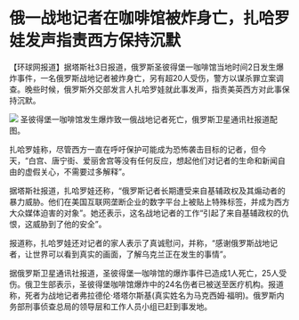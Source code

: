 # 俄一战地记者在咖啡馆被炸身亡，扎哈罗娃发声指责西方保持沉默

【环球网报道】据塔斯社3日报道，俄罗斯圣彼得堡一咖啡馆当地时间2日发生爆炸事件，一名俄罗斯战地记者被炸身亡，另有超20人受伤，警方以谋杀罪立案调查。晚些时候，俄罗斯外交部发言人扎哈罗娃就此事发声，指责美英西方对此事保持沉默。

![](https://inews.gtimg.com/news_bt/OOOlSS3dZj6ERyH_zgTKHSHtWSK5xh40g59aTVBvIRRG0AA/1000)
圣彼得堡一咖啡馆发生爆炸致一俄战地记者死亡，俄罗斯卫星通讯社报道配图。

扎哈罗娃称，尽管西方一直在呼吁保护可能成为恐怖袭击目标的记者，但今天，“白宫、唐宁街、爱丽舍宫等没有任何反应，想起他们对记者的生命和新闻自由的虚假关心，不需要过多解释”。

据塔斯社报道，扎哈罗娃还称，“俄罗斯记者长期遭受来自基辅政权及其煽动者的暴力威胁。他们在美国互联网垄断企业的数字平台上被贴上特殊标签，并成为西方大众媒体迫害的对象”。她还表示，这名战地记者的工作“引起了来自基辅政权的仇恨，这威胁到了他的安全”。

报道称，扎哈罗娃还对记者的家人表示了真诚慰问，并称，“感谢俄罗斯战地记者，让世界可以看到真实的画面，了解乌克兰正在发生的事情”。

据俄罗斯卫星通讯社报道，圣彼得堡一咖啡馆的爆炸事件已造成1人死亡，25人受伤。俄卫生部表示，圣彼得堡咖啡馆爆炸中的24名伤者已被送至医疗机构。报道称，死者为战地记者弗拉德伦·塔塔尔斯基(真实姓名为马克西姆·福明)。俄罗斯内务部刑事侦查总局的领导层和工作人员小组已赶到事发地。

